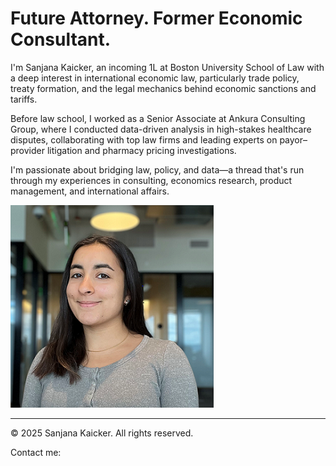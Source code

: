 # Future Attorney. Former Economic Consultant.

I'm Sanjana Kaicker, an incoming 1L at Boston University School of Law with a deep interest in international economic law, particularly trade policy, treaty formation, and the legal mechanics behind economic sanctions and tariffs.

Before law school, I worked as a Senior Associate at Ankura Consulting Group, where I conducted data-driven analysis in high-stakes healthcare disputes, collaborating with top law firms and leading experts on payor–provider litigation and pharmacy pricing investigations.

I'm passionate about bridging law, policy, and data—a thread that's run through my experiences in consulting, economics research, product management, and international affairs.

![Profile Photo](Photo.PNG)

---

© 2025 Sanjana Kaicker. All rights reserved.

Contact me:
<div class="contact-icons">
  <a href="mailto:kaickersanjana@gmail.com" title="Email" class="icon-email">
    <i class="fas fa-envelope"></i>
  </a>
  <a href="https://linkedin.com/in/sanjanakaicker" title="LinkedIn" class="icon-linkedin">
    <i class="fab fa-linkedin"></i>
  </a>
  <a href="https://github.com/skaicker" title="GitHub" class="icon-github">
    <i class="fab fa-github"></i>
  </a>
</div>
